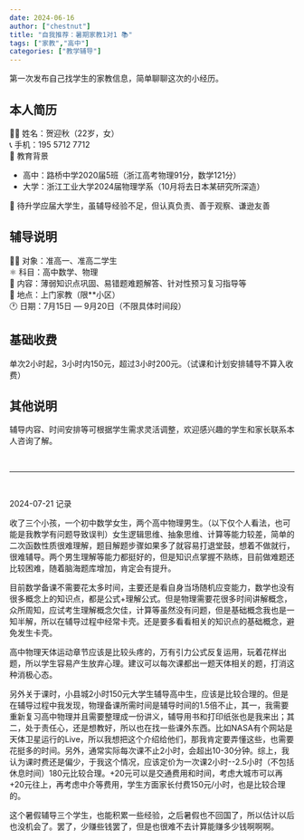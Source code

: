 ```yaml
---
date: 2024-06-16
author: ["chestnut"]
title: "自我推荐：暑期家教1对1 📚"
tags: ["家教","高中"]
categories: ["教学辅导"]
---
```


第一次发布自己找学生的家教信息，简单聊聊这次的小经历。

<!--more-->

## 本人简历
🧑🏻 姓名：贺迎秋（22岁，女）<br>
📞 手机：195 5712 7712 <br>
🏫 教育背景 <br>
- 高中：路桥中学2020届5班（浙江高考物理91分，数学121分）
- 大学：浙江工业大学2024届物理学系（10月将去日本某研究所深造）

🔸 待升学应届大学生，虽辅导经验不足，但认真负责、善于观察、谦逊友善

## 辅导说明
🧑‍🎓 对象：准高一、准高二学生<br>
⚛️ 科目：高中数学、物理<br>
📖 内容：薄弱知识点巩固、易错题难题解答、针对性预习复习指导等<br>
📍 地点：上门家教（限**小区）<br>
🕐 日期：7月15日 — 9月20日（不限具体时间段）

## 基础收费
单次2小时起，3小时内150元，超过3小时200元。（试课和计划安排辅导不算入收费）

## 其他说明
辅导内容、时间安排等可根据学生需求灵活调整，欢迎感兴趣的学生和家长联系本人咨询了解。

<br> 

----

<br>

2024-07-21 记录

收了三个小孩，一个初中数学女生，两个高中物理男生。（以下仅个人看法，也可能是我教学有问题导致误判）女生逻辑思维、抽象思维、计算等能力较差，简单的二次函数性质很难理解，题目解题步骤如果多了就容易打退堂鼓，想着不做就行，很难辅导。两个男生理解等能力都挺好的，但是知识点掌握不熟练，目前做难题还比较困难，随着脑海题库增加，肯定会有提升。

目前数学备课不需要花太多时间，主要还是看自身当场随机应变能力，数学也没有很多概念上的知识点，都是公式+理解公式。但是物理需要花很多时间讲解概念，众所周知，应试考生理解概念欠佳，计算等虽然没有问题，但是基础概念我也是一知半解，所以在辅导过程中经常卡壳。还是要多看看相关的知识点的基础概念，避免发生卡壳。

高中物理天体运动章节应该是比较头疼的，万有引力公式反复运用，玩着花样出题，所以学生容易产生放弃心理。建议可以每次课都出一题天体相关的题，打消这种消极心态。

另外关于课时，小县城2小时150元大学生辅导高中生，应该是比较合理的。但是在辅导过程中我发现，物理备课所需时间是辅导时间的1.5倍不止，其一，我需要重新复习高中物理并且需要整理成一份讲义，辅导用书和打印纸张也是我来出；其二，处于责任心，还是想教好，所以也在找一些课外东西。比如NASA有个网站是天体卫星运行的Live，所以我想把这个介绍给他们，那我肯定要弄懂这些，也需要花挺多的时间。另外，通常实际每次课不止2小时，会超出10-30分钟。综上，我认为课时费还是偏少，于我这个情况，应该定价为一次课2小时--2.5小时（不包括休息时间）180元比较合理。+20元可以是交通费用和时间，考虑大城市可以再+20元往上，再考虑中介等费用，学生方面家长付费150元/小时，也是比较合理的。

这个暑假辅导三个学生，也能积累一些经验，之后暑假也不回国了，所以估计以后也没机会了。罢了，少赚些钱罢了，但是也很难不去计算能赚多少钱啊啊啊。